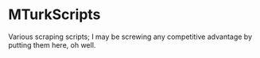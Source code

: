 # MTurkScripts

Various scraping scripts; I may be screwing any competitive advantage by putting them here, oh well.
